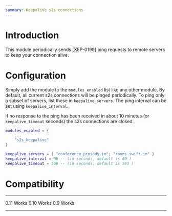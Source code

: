 ```yaml
---
summary: Keepalive s2s connections
...
```


Introduction
============

This module periodically sends [XEP-0199] ping requests to remote servers
to keep your connection alive.

Configuration
=============

Simply add the module to the `modules_enabled` list like any other
module. By default, all current s2s connections will be pinged
periodically. To ping only a subset of servers, list these in
`keepalive_servers`. The ping interval can be set using
`keepalive_interval`.

If no response to the ping has been received in about 10 minutes (or
`keepalive_timeout` seconds) the s2s connections are closed.

``` lua
modules_enabled = {
    ...
    "s2s_keepalive"
}

keepalive_servers = { "conference.prosody.im"; "rooms.swift.im" }
keepalive_interval = 90 -- (in seconds, default is 60 )
keepalive_timeout = 300 -- (in seconds, default is 593 )
```

Compatibility
=============

  ------- -----------------------
  0.11    Works
  0.10    Works
  0.9     Works
  ------- -----------------------
